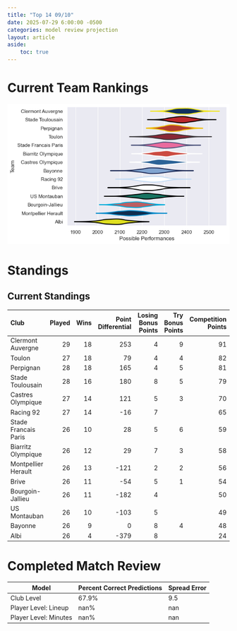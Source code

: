 ```yaml
---  
title: "Top 14 09/10"  
date: 2025-07-29 6:00:00 -0500  
categories: model review projection  
layout: article  
aside:  
    toc: true  
---
```

# Current Team Rankings


![Club Rankings](plots/rankings_Top_14_0910.png)
# Standings

## Current Standings


| Club                 |   Played |   Wins |   Point Differential |   Losing Bonus Points |   Try Bonus Points |   Competition Points |
|:---------------------|---------:|-------:|---------------------:|----------------------:|-------------------:|---------------------:|
| Clermont Auvergne    |       29 |     18 |                  253 |                     4 |                  9 |                   91 |
| Toulon               |       27 |     18 |                   79 |                     4 |                  4 |                   82 |
| Perpignan            |       28 |     18 |                  165 |                     4 |                  5 |                   81 |
| Stade Toulousain     |       28 |     16 |                  180 |                     8 |                  5 |                   79 |
| Castres Olympique    |       27 |     14 |                  121 |                     5 |                  3 |                   70 |
| Racing 92            |       27 |     14 |                  -16 |                     7 |                    |                   65 |
| Stade Francais Paris |       26 |     10 |                   28 |                     5 |                  6 |                   59 |
| Biarritz Olympique   |       26 |     12 |                   29 |                     7 |                  3 |                   58 |
| Montpellier Herault  |       26 |     13 |                 -121 |                     2 |                  2 |                   56 |
| Brive                |       26 |     11 |                  -54 |                     5 |                  1 |                   54 |
| Bourgoin-Jallieu     |       26 |     11 |                 -182 |                     4 |                    |                   50 |
| US Montauban         |       26 |     10 |                 -103 |                     5 |                    |                   49 |
| Bayonne              |       26 |      9 |                    0 |                     8 |                  4 |                   48 |
| Albi                 |       26 |      4 |                 -379 |                     8 |                    |                   24 |



# Completed Match Review


| Model | Percent Correct Predictions | Spread Error |
| ------ | ------ | ------ |
| Club Level | 67.9% | 9.5 |
| Player Level: Lineup | nan% | nan |
| Player Level: Minutes | nan% | nan |


